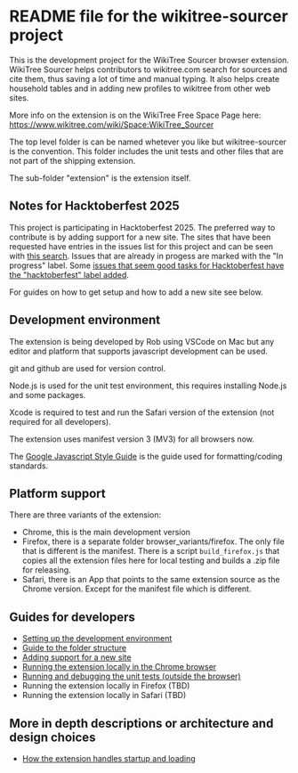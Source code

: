 # README file for the wikitree-sourcer project

This is the development project for the WikiTree Sourcer browser extension. WikiTree Sourcer helps contributors to wikitree.com search for sources and cite them, thus saving a lot of time and manual typing. It also helps create household tables and in adding new profiles to wikitree from other web sites.

More info on the extension is on the WikiTree Free Space Page here: https://www.wikitree.com/wiki/Space:WikiTree_Sourcer

The top level folder is can be named whetever you like but wikitree-sourcer is the convention.
This folder includes the unit tests and other files
that are not part of the shipping extension.

The sub-folder "extension" is the extension itself.

## Notes for Hacktoberfest 2025

This project is participating in Hacktoberfest 2025. The preferred way to contribute is by adding support for a new site. The sites that have been requested have entries in the issues list for this project and can be seen with [this search](https://github.com/RobPavey/wikitree-sourcer/issues?q=is%3Aissue%20state%3Aopen%20label%3A%22Add%20new%20site%22). Issues that are already in progess are marked with the "In progress" label. Some [issues that seem good tasks for Hacktoberfest have the "hacktoberfest" label added](https://github.com/RobPavey/wikitree-sourcer/issues?q=is%3Aissue%20state%3Aopen%20label%3Ahacktoberfest).

For guides on how to get setup and how to add a new site see below.

## Development environment

The extension is being developed by Rob using VSCode on Mac but any editor and platform that supports javascript development can be used.

git and github are used for version control.

Node.js is used for the unit test environment, this requires installing Node.js and some packages.

Xcode is required to test and run the Safari version of the extension (not required for all developers).

The extension uses manifest version 3 (MV3) for all browsers now.

The [Google Javascript Style Guide](https://google.github.io/styleguide/jsguide.html) is the guide used for formatting/coding standards.

## Platform support

There are three variants of the extension:

- Chrome, this is the main development version
- Firefox, there is a separate folder browser_variants/firefox. The only file that is different is the manifest. There is a script `build_firefox.js` that copies all the extension files here for local testing and builds a .zip file for releasing.
- Safari, there is an App that points to the same extension source as the Chrome version. Except for the manifest file which is different.

## Guides for developers

- [Setting up the development environment](contributors/setup_guide.md)
- [Guide to the folder structure](dev_notes/folder_structure.md)
- [Adding support for a new site](dev_notes/adding_a_new_site.md)
- [Running the extension locally in the Chrome browser](dev_notes/run_locally_chrome.md)
- [Running and debugging the unit tests (outside the browser)](dev_notes/run_debug_unit_tests.md)
- Running the extension locally in Firefox (TBD)
- Running the extension locally in Safari (TBD)

## More in depth descriptions or architecture and design choices

- [How the extension handles startup and loading](dev_notes/startup_and_loading.md)

  
